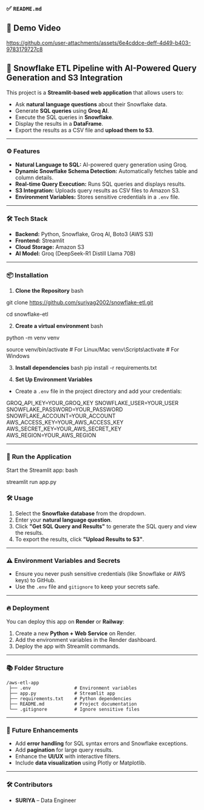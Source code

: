 ### ✅ `README.md`

## 🎥 Demo Video



https://github.com/user-attachments/assets/6e4cddce-deff-4d49-b403-9783179727c8




## 🚀 **Snowflake ETL Pipeline with AI-Powered Query Generation and S3 Integration**

This project is a **Streamlit-based web application** that allows users to:
- Ask **natural language questions** about their Snowflake data.
- Generate **SQL queries** using **Groq AI**.
- Execute the SQL queries in **Snowflake**.
- Display the results in a **DataFrame**.
- Export the results as a CSV file and **upload them to S3**.

---

### ⚙️ **Features**
- **Natural Language to SQL:** AI-powered query generation using Groq.
- **Dynamic Snowflake Schema Detection:** Automatically fetches table and column details.
- **Real-time Query Execution:** Runs SQL queries and displays results.
- **S3 Integration:** Uploads query results as CSV files to Amazon S3.
- **Environment Variables:** Stores sensitive credentials in a `.env` file.

---

### 🛠️ **Tech Stack**
- **Backend:** Python, Snowflake, Groq AI, Boto3 (AWS S3)
- **Frontend:** Streamlit
- **Cloud Storage:** Amazon S3
- **AI Model:** Groq (DeepSeek-R1 Distill Llama 70B)

---

### 📦 **Installation**

1. **Clone the Repository**
bash

 git clone https://github.com/suriyag2002/snowflake-etl.git

 cd snowflake-etl


2. **Create a virtual environment**
bash

python -m venv venv

source venv/bin/activate  # For Linux/Mac
venv\Scripts\activate     # For Windows


3. **Install dependencies**
bash
pip install -r requirements.txt

4. **Set Up Environment Variables**
- Create a `.env` file in the project directory and add your credentials:

GROQ_API_KEY=YOUR_GROQ_KEY
SNOWFLAKE_USER=YOUR_USER
SNOWFLAKE_PASSWORD=YOUR_PASSWORD
SNOWFLAKE_ACCOUNT=YOUR_ACCOUNT
AWS_ACCESS_KEY=YOUR_AWS_ACCESS_KEY
AWS_SECRET_KEY=YOUR_AWS_SECRET_KEY
AWS_REGION=YOUR_AWS_REGION

---

### 🚀 **Run the Application**
Start the Streamlit app:
bash

streamlit run app.py


### 🛠️ **Usage**
1. Select the **Snowflake database** from the dropdown.
2. Enter your **natural language question**.
3. Click **"Get SQL Query and Results"** to generate the SQL query and view the results.
4. To export the results, click **"Upload Results to S3"**.

---

### ⚠️ **Environment Variables and Secrets**
- Ensure you never push sensitive credentials (like Snowflake or AWS keys) to GitHub.
- Use the `.env` file and `gitignore` to keep your secrets safe.

---

### 🔥 **Deployment**
You can deploy this app on **Render** or **Railway**:
1. Create a new **Python + Web Service** on Render.
2. Add the environment variables in the Render dashboard.
3. Deploy the app with Streamlit commands.

---

### 📚 **Folder Structure**
```
/aws-etl-app
 ├── .env                # Environment variables
 ├── app.py              # Streamlit app
 ├── requirements.txt    # Python dependencies
 ├── README.md           # Project documentation
 └── .gitignore          # Ignore sensitive files
```

---

### 🚀 **Future Enhancements**
- Add **error handling** for SQL syntax errors and Snowflake exceptions.
- Add **pagination** for large query results.
- Enhance the **UI/UX** with interactive filters.
- Include **data visualization** using Plotly or Matplotlib.

---

### 🛠️ **Contributors**
- **SURIYA** – Data Engineer

